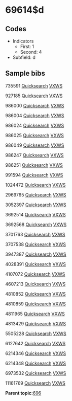 # 69614$d

## Codes

-   Indicators
    -   First: 1
    -   Second: 4
-   Subfield: d

## Sample bibs

735591 [Quicksearch](https://search.library.yale.edu/catalog/735591) [VXWS](http://prodorbis.library.yale.edu:7014/vxws/GetHoldingsService?bibId=735591)

927185 [Quicksearch](https://search.library.yale.edu/catalog/927185) [VXWS](http://prodorbis.library.yale.edu:7014/vxws/GetHoldingsService?bibId=927185)

986000 [Quicksearch](https://search.library.yale.edu/catalog/986000) [VXWS](http://prodorbis.library.yale.edu:7014/vxws/GetHoldingsService?bibId=986000)

986004 [Quicksearch](https://search.library.yale.edu/catalog/986004) [VXWS](http://prodorbis.library.yale.edu:7014/vxws/GetHoldingsService?bibId=986004)

986024 [Quicksearch](https://search.library.yale.edu/catalog/986024) [VXWS](http://prodorbis.library.yale.edu:7014/vxws/GetHoldingsService?bibId=986024)

986025 [Quicksearch](https://search.library.yale.edu/catalog/986025) [VXWS](http://prodorbis.library.yale.edu:7014/vxws/GetHoldingsService?bibId=986025)

986049 [Quicksearch](https://search.library.yale.edu/catalog/986049) [VXWS](http://prodorbis.library.yale.edu:7014/vxws/GetHoldingsService?bibId=986049)

986247 [Quicksearch](https://search.library.yale.edu/catalog/986247) [VXWS](http://prodorbis.library.yale.edu:7014/vxws/GetHoldingsService?bibId=986247)

986251 [Quicksearch](https://search.library.yale.edu/catalog/986251) [VXWS](http://prodorbis.library.yale.edu:7014/vxws/GetHoldingsService?bibId=986251)

991594 [Quicksearch](https://search.library.yale.edu/catalog/991594) [VXWS](http://prodorbis.library.yale.edu:7014/vxws/GetHoldingsService?bibId=991594)

1024472 [Quicksearch](https://search.library.yale.edu/catalog/1024472) [VXWS](http://prodorbis.library.yale.edu:7014/vxws/GetHoldingsService?bibId=1024472)

2969765 [Quicksearch](https://search.library.yale.edu/catalog/2969765) [VXWS](http://prodorbis.library.yale.edu:7014/vxws/GetHoldingsService?bibId=2969765)

3052397 [Quicksearch](https://search.library.yale.edu/catalog/3052397) [VXWS](http://prodorbis.library.yale.edu:7014/vxws/GetHoldingsService?bibId=3052397)

3692514 [Quicksearch](https://search.library.yale.edu/catalog/3692514) [VXWS](http://prodorbis.library.yale.edu:7014/vxws/GetHoldingsService?bibId=3692514)

3692568 [Quicksearch](https://search.library.yale.edu/catalog/3692568) [VXWS](http://prodorbis.library.yale.edu:7014/vxws/GetHoldingsService?bibId=3692568)

3701763 [Quicksearch](https://search.library.yale.edu/catalog/3701763) [VXWS](http://prodorbis.library.yale.edu:7014/vxws/GetHoldingsService?bibId=3701763)

3707538 [Quicksearch](https://search.library.yale.edu/catalog/3707538) [VXWS](http://prodorbis.library.yale.edu:7014/vxws/GetHoldingsService?bibId=3707538)

3947387 [Quicksearch](https://search.library.yale.edu/catalog/3947387) [VXWS](http://prodorbis.library.yale.edu:7014/vxws/GetHoldingsService?bibId=3947387)

4028391 [Quicksearch](https://search.library.yale.edu/catalog/4028391) [VXWS](http://prodorbis.library.yale.edu:7014/vxws/GetHoldingsService?bibId=4028391)

4107072 [Quicksearch](https://search.library.yale.edu/catalog/4107072) [VXWS](http://prodorbis.library.yale.edu:7014/vxws/GetHoldingsService?bibId=4107072)

4607213 [Quicksearch](https://search.library.yale.edu/catalog/4607213) [VXWS](http://prodorbis.library.yale.edu:7014/vxws/GetHoldingsService?bibId=4607213)

4810852 [Quicksearch](https://search.library.yale.edu/catalog/4810852) [VXWS](http://prodorbis.library.yale.edu:7014/vxws/GetHoldingsService?bibId=4810852)

4810859 [Quicksearch](https://search.library.yale.edu/catalog/4810859) [VXWS](http://prodorbis.library.yale.edu:7014/vxws/GetHoldingsService?bibId=4810859)

4811965 [Quicksearch](https://search.library.yale.edu/catalog/4811965) [VXWS](http://prodorbis.library.yale.edu:7014/vxws/GetHoldingsService?bibId=4811965)

4813429 [Quicksearch](https://search.library.yale.edu/catalog/4813429) [VXWS](http://prodorbis.library.yale.edu:7014/vxws/GetHoldingsService?bibId=4813429)

5505228 [Quicksearch](https://search.library.yale.edu/catalog/5505228) [VXWS](http://prodorbis.library.yale.edu:7014/vxws/GetHoldingsService?bibId=5505228)

6127642 [Quicksearch](https://search.library.yale.edu/catalog/6127642) [VXWS](http://prodorbis.library.yale.edu:7014/vxws/GetHoldingsService?bibId=6127642)

6214346 [Quicksearch](https://search.library.yale.edu/catalog/6214346) [VXWS](http://prodorbis.library.yale.edu:7014/vxws/GetHoldingsService?bibId=6214346)

6214348 [Quicksearch](https://search.library.yale.edu/catalog/6214348) [VXWS](http://prodorbis.library.yale.edu:7014/vxws/GetHoldingsService?bibId=6214348)

6973532 [Quicksearch](https://search.library.yale.edu/catalog/6973532) [VXWS](http://prodorbis.library.yale.edu:7014/vxws/GetHoldingsService?bibId=6973532)

11161769 [Quicksearch](https://search.library.yale.edu/catalog/11161769) [VXWS](http://prodorbis.library.yale.edu:7014/vxws/GetHoldingsService?bibId=11161769)

**Parent topic:**[696](../../tags/696/696.md)

